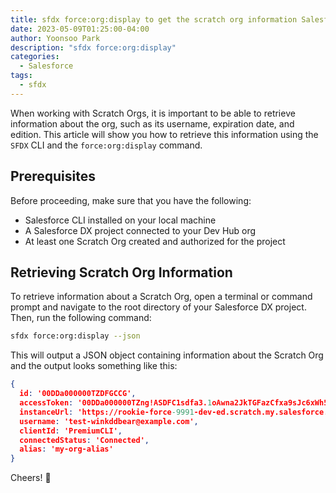 ```yaml
---
title: sfdx force:org:display to get the scratch org information Salesforce
date: 2023-05-09T01:25:00-04:00
author: Yoonsoo Park
description: "sfdx force:org:display"
categories:
  - Salesforce
tags:
  - sfdx
---
```


When working with Scratch Orgs, it is important to be able to retrieve information about the org, such as its username, expiration date, and edition. This article will show you how to retrieve this information using the `SFDX` CLI and the `force:org:display` command.

## Prerequisites
Before proceeding, make sure that you have the following:

- Salesforce CLI installed on your local machine
- A Salesforce DX project connected to your Dev Hub org
- At least one Scratch Org created and authorized for the project

## Retrieving Scratch Org Information
To retrieve information about a Scratch Org, open a terminal or command prompt and navigate to the root directory of your Salesforce DX project. Then, run the following command:

```bash
sfdx force:org:display --json
```
This will output a JSON object containing information about the Scratch Org and the output looks something like this:

```json
{
  id: '00DDa000000TZDFGCCG',
  accessToken: '00DDa000000TZng!ASDFC1sdfa3.1oAwna2JkTGFazCfxa9sJc6xWh5m37KpAcvdxxdaU0I2u5PdfEDfBBOKyJJj',
  instanceUrl: 'https://rookie-force-9991-dev-ed.scratch.my.salesforce.com',
  username: 'test-winkddbear@example.com',
  clientId: 'PremiumCLI',
  connectedStatus: 'Connected',
  alias: 'my-org-alias'
}
```

Cheers! 🍺
